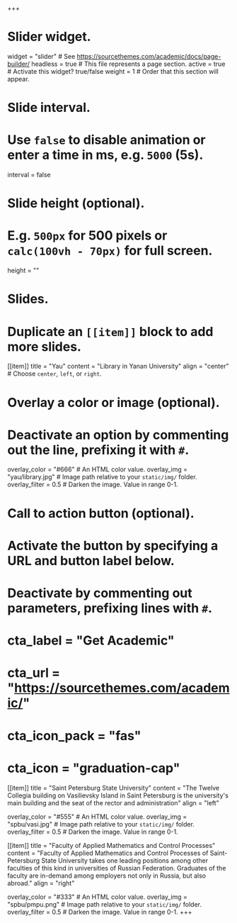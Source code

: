 +++
# Slider widget.
widget = "slider"  # See https://sourcethemes.com/academic/docs/page-builder/
headless = true  # This file represents a page section.
active = true  # Activate this widget? true/false
weight = 1  # Order that this section will appear.

# Slide interval.
# Use `false` to disable animation or enter a time in ms, e.g. `5000` (5s).
interval = false

# Slide height (optional).
# E.g. `500px` for 500 pixels or `calc(100vh - 70px)` for full screen.
height = ""

# Slides.
# Duplicate an `[[item]]` block to add more slides.
[[item]]
  title = "Yau"
  content = "Library in Yanan University"
  align = "center"  # Choose `center`, `left`, or `right`.

  # Overlay a color or image (optional).
  #   Deactivate an option by commenting out the line, prefixing it with `#`.
  overlay_color = "#666"  # An HTML color value.
  overlay_img = "yau/library.jpg"  # Image path relative to your `static/img/` folder.
  overlay_filter = 0.5  # Darken the image. Value in range 0-1.

  # Call to action button (optional).
  #   Activate the button by specifying a URL and button label below.
  #   Deactivate by commenting out parameters, prefixing lines with `#`.
  # cta_label = "Get Academic"
  # cta_url = "https://sourcethemes.com/academic/"
  # cta_icon_pack = "fas"
  # cta_icon = "graduation-cap"

[[item]]
  title = "Saint Petersburg State University"
  content = "The Twelve Collegia building on Vasilievsky Island in Saint Petersburg is the university's main building and the seat of the rector and administration"
  align = "left"

  overlay_color = "#555"  # An HTML color value.
  overlay_img = "spbu/vasi.jpg"  # Image path relative to your `static/img/` folder.
  overlay_filter = 0.5  # Darken the image. Value in range 0-1.

[[item]]
  title = "Faculty of Applied Mathematics and Control Processes"
  content = "Faculty of Applied Mathematics and Control Processes of Saint-Petersburg State University takes one leading positions among other faculties of this kind in universities of Russian Federation. Graduates of the faculty are in-demand among employers not only in Russia, but also abroad."
  align = "right"

  overlay_color = "#333"  # An HTML color value.
  overlay_img = "spbu/pmpu.png"  # Image path relative to your `static/img/` folder.
  overlay_filter = 0.5  # Darken the image. Value in range 0-1.
+++
